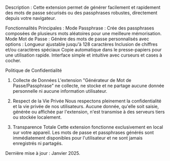Description :
Cette extension permet de générer facilement et rapidement des mots de passe sécurisés ou des passphrases robustes, directement depuis votre navigateur.

Fonctionnalités Principales :
Mode Passphrase : Crée des passphrases composées de plusieurs mots aléatoires pour une meilleure mémorisation.
Mode Mot de Passe : Génère des mots de passe personnalisés avec options :
Longueur ajustable jusqu'à 128 caractères
Inclusion de chiffres et/ou caractères spéciaux
Copie automatique dans le presse-papiers pour une utilisation rapide.
Interface simple et intuitive avec curseurs et cases à cocher.


Politique de Confidentialité
1. Collecte de Données
L'extension "Générateur de Mot de Passe/Passphrase" ne collecte, ne stocke et ne partage aucune donnée personnelle ni aucune information utilisateur.

2. Respect de la Vie Privée
Nous respectons pleinement la confidentialité et la vie privée de nos utilisateurs. Aucune donnée, qu'elle soit saisie, générée ou affichée par l'extension, n'est transmise à des serveurs tiers ou stockée localement.

3. Transparence Totale
Cette extension fonctionne exclusivement en local sur votre appareil. Les mots de passe et passphrases générés sont immédiatement disponibles pour l'utilisateur et ne sont jamais enregistrés ni partagés.

Dernière mise à jour : Janvier 2025.
